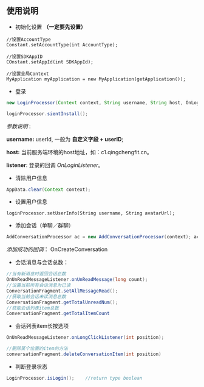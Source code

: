 ## 使用说明

- 初始化设置 **（一定要先设置）**

```
//设置AccountType
Constant.setAccountType(int AccountType);  

//设置SDKAppID
COnstant.setAppId(int SDKAppId);

//设置全局Context
MyApplication myApplication = new MyApplication(getApplication());
```

- 登录

```java
new LoginProcessor(Context context, String username, String host, OnLoginListener listener);

loginProcessor.sientInstall();
```

*参数说明* : 

**username:** userId, 一般为  **自定义字段 + userID**;

**host:** 当前服务端环境的host地址，如：c1.qingchengfit.cn。

**listener**: 登录的回调 *OnLoginListener*。

- 清除用户信息

```java
AppData.clear(Context context);
```

- 设置用户信息

```·
loginProcessor.setUserInfo(String username, String avatarUrl);
```

- 添加会话（单聊／群聊）

```Java
AddConversationProcessor ac = new AddConversationProcessor(context); ac.createGroupWithName(List datas);
```

*添加成功的回调*： OnCreateConversation

- 会话消息与会话总数：

```java
//当有新消息时返回会话总数
OnUnReadMessageListener.onUnReadMessage(long count);
//设置当前所有会话消息为已读
ConversationFragment.setAllMessageRead();
//获取当前会话未读消息总数
ConversationFragment.getTotalUnreadNum();
//获取会话列表item总数
ConversationFragment.getTotalItemCount
```
- 会话列表item长按选项

```java
OnUnReadMessageListener.onLongClickListener(int position);

//删除某个位置的item的方法
conversationFragment.deleteConversationItem(int position)
```
- 判断登录状态

```java
LoginProcessor.isLogin();	 //return type boolean
```